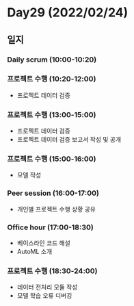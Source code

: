 # Day29 (2022/02/24)

## 일지

### Daily scrum (10:00-10:20)

### 프로젝트 수행 (10:20-12:00)

  * 프로젝트 데이터 검증

### 프로젝트 수행 (13:00-15:00)

  * 프로젝트 데이터 검증
  * 프로젝트 데이터 검증 보고서 작성 및 공개

### 프로젝트 수행 (15:00-16:00)

  * 모델 작성

### Peer session (16:00-17:00)

  * 개인별 프로젝트 수행 상황 공유

### Office hour (17:00-18:30)

  * 베이스라인 코드 해설
  * AutoML 소개

### 프로젝트 수행 (18:30-24:00)

  * 데이터 전처리 모듈 작성
  * 모델 학습 오류 디버깅
